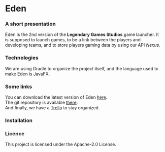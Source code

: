 # Eden

### A short presentation
Eden is the 2nd version of the **Legendary Games Studios** game launcher.
It is supposed to launch games, to be a link between the players
and developing teams, and to store players gaming data by
using our API _Nexus_.


### Technologies
We are using Gradle to organize the project itself, and the language used to make Eden
is JavaFX.


### Some links
You can download the latest version of Eden [here](https://lgs-games.com/en/eden). \
The git repository is available [there](https://github.com/lgs-games/eden). \
And finally, we have a [Trello](https://trello.com/b/mc5OKuQH/eden) to stay organized.


### Installation


### Licence
This project is licensed under the Apache-2.0 License.

